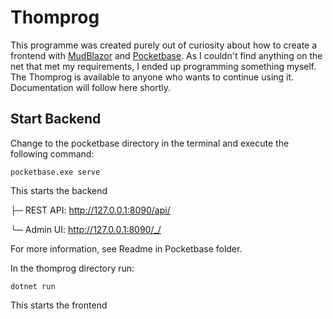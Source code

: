 # Thomprog
This programme was created purely out of curiosity about how to create a frontend with [MudBlazor](https://mudblazor.com/) and [Pocketbase](https://pocketbase.io/). As I couldn't find anything on the net that met my requirements, I ended up programming something myself. The Thomprog is available to anyone who wants to continue using it. Documentation will follow here shortly. 
## Start Backend
  

Change to the pocketbase directory in the terminal and execute the following command:

    pocketbase.exe serve

This starts the backend

├─ REST API: http://127.0.0.1:8090/api/

└─ Admin UI: http://127.0.0.1:8090/_/

For more information, see Readme in Pocketbase folder.

In the thomprog directory run:

    dotnet run

This starts the frontend
